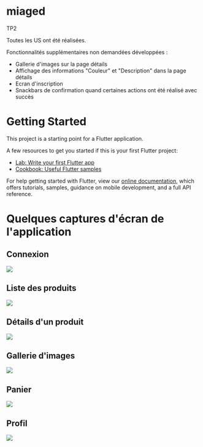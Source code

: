 # miaged

TP2

Toutes les US ont été réalisées.

Fonctionnalités supplémentaires non demandées développées :
- Gallerie d'images sur la page détails
- Affichage des informations "Couleur" et "Description" dans la page détails
- Ecran d'inscription
- Snackbars de confirmation quand certaines actions ont été réalisé avec succès

# Getting Started

This project is a starting point for a Flutter application.

A few resources to get you started if this is your first Flutter project:

- [Lab: Write your first Flutter app](https://flutter.dev/docs/get-started/codelab)
- [Cookbook: Useful Flutter samples](https://flutter.dev/docs/cookbook)

For help getting started with Flutter, view our
[online documentation](https://flutter.dev/docs), which offers tutorials,
samples, guidance on mobile development, and a full API reference.

# Quelques captures d'écran de l'application

## Connexion
![](https://cdn.discordapp.com/attachments/492833455042854913/815665493363916820/Screenshot_1614532721.png)

## Liste des produits
![](https://cdn.discordapp.com/attachments/492833455042854913/815665488234545192/Screenshot_1614532620.png)

## Détails d'un produit
![](https://cdn.discordapp.com/attachments/492833455042854913/815665488134012938/Screenshot_1614531708.png)

## Gallerie d'images
![](https://cdn.discordapp.com/attachments/492833455042854913/815665491120357496/Screenshot_1614532648.png)

## Panier
![](https://cdn.discordapp.com/attachments/492833455042854913/815665483948228618/Screenshot_1614532655.png)

## Profil
![](https://cdn.discordapp.com/attachments/492833455042854913/815665484686032936/Screenshot_1614532664.png)